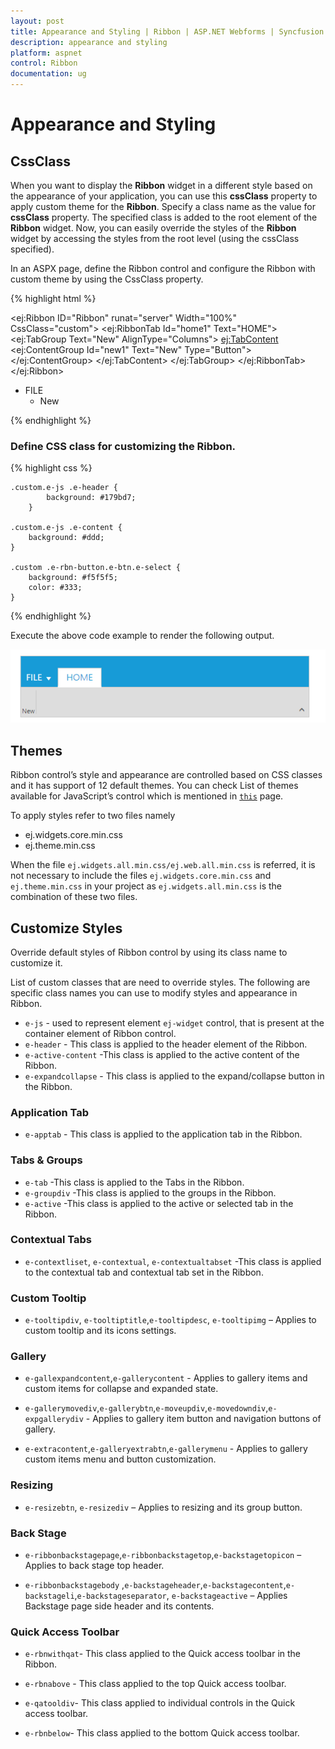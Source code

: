 ```yaml
---
layout: post
title: Appearance and Styling | Ribbon | ASP.NET Webforms | Syncfusion
description: appearance and styling
platform: aspnet
control: Ribbon
documentation: ug
---
```


# Appearance and Styling

## CssClass 

When you want to display the **Ribbon** widget in a different style based on the appearance of your application, you can use this **cssClass** property to apply custom theme for the **Ribbon**. Specify a class name as the value for **cssClass** property. The specified class is added to the root element of the **Ribbon** widget. Now, you can easily override the styles of the **Ribbon** widget by accessing the styles from the root level (using the cssClass specified).

In an ASPX page, define the Ribbon control and configure the Ribbon with custom theme by using the CssClass property.


{% highlight html %}

<ej:Ribbon ID="Ribbon" runat="server" Width="100%" CssClass="custom">
            <ApplicationTab MenuItemID="ribbonmenu" Type="Menu">
                <MenuSettings OpenOnClick="false"></MenuSettings>
            </ApplicationTab>
            <RibbonTabs>
                <ej:RibbonTab Id="home1" Text="HOME">
                    <TabGroupCollection>
                        <ej:TabGroup Text="New" AlignType="Columns">
                            <ContentCollection>
                                <ej:TabContent>
                                    <ContentGroupCollection>
                                        <ej:ContentGroup Id="new1" Text="New" Type="Button">
                                            <ButtonSettings Type="Button" ContentType="ImageOnly" PrefixIcon="e-icon e-ribbon e-new" />
                                        </ej:ContentGroup>
                                    </ContentGroupCollection>
                                </ej:TabContent>
                            </ContentCollection>
                        </ej:TabGroup>
                    </TabGroupCollection>
                </ej:RibbonTab>
            </RibbonTabs>
        </ej:Ribbon>
        <ul id="ribbonmenu">
            <li><a>FILE</a>
                <ul>
                    <li><a>New</a></li>
                </ul>
            </li>
        </ul>

{% endhighlight %}

### Define CSS class for customizing the Ribbon.

{% highlight css %}

    .custom.e-js .e-header {
            background: #179bd7;
        }

    .custom.e-js .e-content {
        background: #ddd;
    }

    .custom .e-rbn-button.e-btn.e-select {
        background: #f5f5f5;
        color: #333;
    }


{% endhighlight %}

Execute the above code example to render the following output.

![](Appearance-and-Styling_images/Appearance-and-Styling_img1.png) 

## Themes

Ribbon control’s style and appearance are controlled based on CSS classes and it has support of 12 default themes. You can check List of themes available for JavaScript’s control which is mentioned in [`this`](http://help.syncfusion.com/js/theming-in-essential-javascript-components) page.

To apply styles refer to two files namely

*	ej.widgets.core.min.css 
*	ej.theme.min.css

When the file `ej.widgets.all.min.css/ej.web.all.min.css` is referred, it is not necessary to include the files `ej.widgets.core.min.css` and `ej.theme.min.css` in your project as `ej.widgets.all.min.css` is the combination of these two files.

## Customize Styles

Override default styles of Ribbon control by using its class name to customize it.

List of custom classes that are need to override styles. The following are specific class names you can use to modify styles and appearance in Ribbon.

*	`e-js` -  used to represent element `ej-widget` control, that is present at the container element of Ribbon control.
*	`e-header` - This class is applied to the header element of the Ribbon.
*	`e-active-content` -This class is applied to the active content of the Ribbon.
*	`e-expandcollapse` - This class is applied to the expand/collapse button in the Ribbon.

### Application Tab

*   `e-apptab` - This class is applied to the application tab in the Ribbon.

### Tabs & Groups

*	`e-tab` -This class is applied to the Tabs in the Ribbon.
*	`e-groupdiv` -This class is applied to the groups in the Ribbon.
*	`e-active` -This class is applied to the active or selected tab in the Ribbon.

### Contextual Tabs

*	`e-contextliset`, `e-contextual`, `e-contextualtabset` -This class is applied to the contextual tab and contextual tab set in the Ribbon.

### Custom Tooltip

*	`e-tooltipdiv`, `e-tooltiptitle`,`e-tooltipdesc`, `e-tooltipimg` – Applies to custom tooltip and its icons settings.

### Gallery

*	`e-gallexpandcontent`,`e-gallerycontent` - Applies  to gallery items and custom items for collapse and expanded state.

*	`e-gallerymovediv`,`e-gallerybtn`,`e-moveupdiv`,`e-movedowndiv`,`e-expgallerydiv` - Applies  to gallery item button and navigation buttons of gallery.

*	`e-extracontent`,`e-galleryextrabtn`,`e-gallerymenu`  - Applies  to gallery custom items menu and button customization.

### Resizing

*	`e-resizebtn`, `e-resizediv` – Applies to resizing and its group button.

### Back Stage

*	`e-ribbonbackstagepage`,`e-ribbonbackstagetop`,`e-backstagetopicon` – Applies to back stage top header.

*	`e-ribbonbackstagebody` ,`e-backstageheader`,`e-backstagecontent`,`e-backstageli`,`e-backstageseparator`, `e-backstageactive` – Applies Backstage page side header and its contents.

### Quick Access Toolbar

*   `e-rbnwithqat`- This class applied to the Quick access toolbar in the Ribbon.

*   `e-rbnabove` - This class applied to the top Quick access toolbar.

*   `e-qatooldiv`- This class applied to individual controls in the Quick access toolbar.

*   `e-rbnbelow`- This class applied to the bottom Quick access toolbar.
